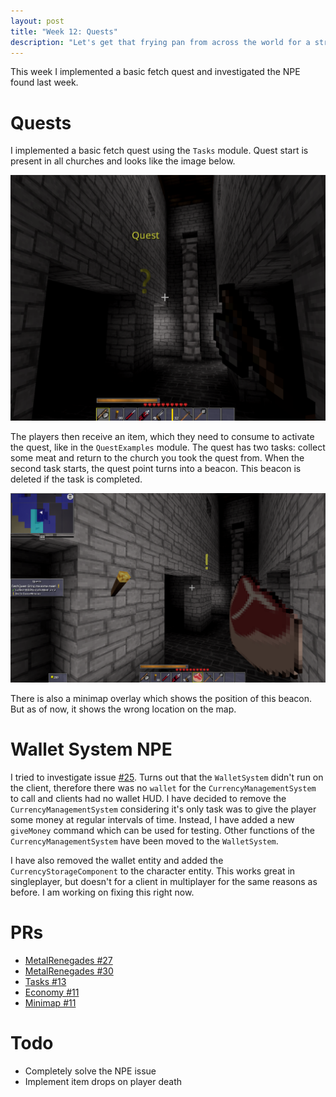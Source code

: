 ```yaml
---
layout: post
title: "Week 12: Quests"
description: "Let's get that frying pan from across the world for a stranger that I've just met."
---
```


This week I implemented a basic fetch quest and investigated the NPE found last week.

# Quests

I implemented a basic fetch quest using the `Tasks` module. Quest start is present in all churches and looks like the image below.

![questStart](/assets/images/posts/gsoc/questStart.png)

The players then receive an item, which they need to consume to activate the quest, like in the `QuestExamples` module. The quest has two tasks: collect some meat and return to the church you took the quest from. When the second task starts, the quest point turns into a beacon. This beacon is deleted if the task is completed.

![questEnd](/assets/images/posts/gsoc/questEnd.png)

There is also a minimap overlay which shows the position of this beacon. But as of now, it shows the wrong location on the map.

# Wallet System NPE

I tried to investigate issue [#25](https://github.com/Terasology/MetalRenegades/issues/25). Turns out that the `WalletSystem` didn't run on the client, therefore there was no `wallet` for the `CurrencyManagementSystem` to call and clients had no wallet HUD. I have decided to remove the `CurrencyManagementSystem` considering it's only task was to give the player some money at regular intervals of time. Instead, I have added a new `giveMoney` command which can be used for testing. Other functions of the `CurrencyManagementSystem` have been moved to the `WalletSystem`.

I have also removed the wallet entity and added the `CurrencyStorageComponent` to the character entity. This works great in singleplayer, but doesn't for a client in multiplayer for the same reasons as before. I am working on fixing this right now.

# PRs

 - [MetalRenegades #27](https://github.com/Terasology/MetalRenegades/pull/27)
 - [MetalRenegades #30](https://github.com/Terasology/MetalRenegades/pull/30)
 - [Tasks #13](https://github.com/Terasology/Tasks/pull/13)
 - [Economy #11](https://github.com/Terasology/Economy/pull/11)
 - [Minimap #11](https://github.com/Terasology/Minimap/pull/11) 

# Todo
 - Completely solve the NPE issue
 - Implement item drops on player death
